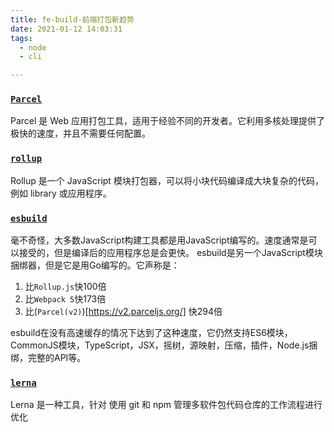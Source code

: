 ```yaml
---
title: fe-build-前端打包新趋势
date: 2021-01-12 14:03:31
tags:
  - node
  - cli

---
```



### [`Parcel`](https://zh.parceljs.org/getting_started.html)

Parcel 是 Web 应用打包工具，适用于经验不同的开发者。它利用多核处理提供了极快的速度，并且不需要任何配置。

### [`rollup`](https://www.rollupjs.com/)

Rollup 是一个 JavaScript 模块打包器，可以将小块代码编译成大块复杂的代码，例如 library 或应用程序。

### [`esbuild`](https://esbuild.github.io/getting-started/)

毫不奇怪，大多数JavaScript构建工具都是用JavaScript编写的。速度通常是可以接受的，但是编译后的应用程序总是会更快。 esbuild是另一个JavaScript模块捆绑器，但是它是用Go编写的。它声称是：

1. 比`Rollup.js`快100倍
2. 比`Webpack 5`快173倍
3. 比(`Parcel(v2)`)[https://v2.parceljs.org/] 快294倍

esbuild在没有高速缓存的情况下达到了这种速度，它仍然支持ES6模块，CommonJS模块，TypeScript，JSX，摇树，源映射，压缩，插件，Node.js捆绑，完整的API等。

### [`lerna`](https://lernajs.bootcss.com/)

Lerna 是一种工具，针对 使用 git 和 npm 管理多软件包代码仓库的工作流程进行优化
